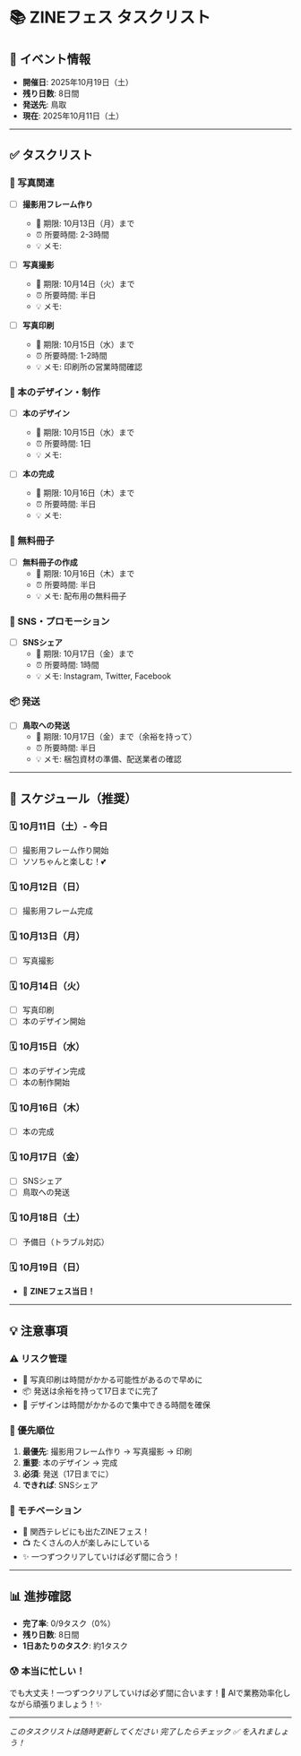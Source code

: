# 📚 ZINEフェス タスクリスト

## 📅 イベント情報
- **開催日**: 2025年10月19日（土）
- **残り日数**: 8日間
- **発送先**: 鳥取
- **現在**: 2025年10月11日（土）

---

## ✅ タスクリスト

### 📸 写真関連
- [ ] **撮影用フレーム作り** 
  - 📅 期限: 10月13日（月）まで
  - ⏰ 所要時間: 2-3時間
  - 💡 メモ: 

- [ ] **写真撮影**
  - 📅 期限: 10月14日（火）まで
  - ⏰ 所要時間: 半日
  - 💡 メモ: 

- [ ] **写真印刷**
  - 📅 期限: 10月15日（水）まで
  - ⏰ 所要時間: 1-2時間
  - 💡 メモ: 印刷所の営業時間確認

### 📖 本のデザイン・制作
- [ ] **本のデザイン**
  - 📅 期限: 10月15日（水）まで
  - ⏰ 所要時間: 1日
  - 💡 メモ: 

- [ ] **本の完成**
  - 📅 期限: 10月16日（木）まで
  - ⏰ 所要時間: 半日
  - 💡 メモ: 

### 📄 無料冊子
- [ ] **無料冊子の作成**
  - 📅 期限: 10月16日（木）まで
  - ⏰ 所要時間: 半日
  - 💡 メモ: 配布用の無料冊子 

### 📱 SNS・プロモーション
- [ ] **SNSシェア**
  - 📅 期限: 10月17日（金）まで
  - ⏰ 所要時間: 1時間
  - 💡 メモ: Instagram, Twitter, Facebook

### 📦 発送
- [ ] **鳥取への発送**
  - 📅 期限: 10月17日（金）まで（余裕を持って）
  - ⏰ 所要時間: 半日
  - 💡 メモ: 梱包資材の準備、配送業者の確認

---

## 📅 スケジュール（推奨）

### 🗓️ 10月11日（土）- 今日
- [ ] 撮影用フレーム作り開始
- [ ] ソソちゃんと楽しむ！💕

### 🗓️ 10月12日（日）
- [ ] 撮影用フレーム完成

### 🗓️ 10月13日（月）
- [ ] 写真撮影

### 🗓️ 10月14日（火）
- [ ] 写真印刷
- [ ] 本のデザイン開始

### 🗓️ 10月15日（水）
- [ ] 本のデザイン完成
- [ ] 本の制作開始

### 🗓️ 10月16日（木）
- [ ] 本の完成

### 🗓️ 10月17日（金）
- [ ] SNSシェア
- [ ] 鳥取への発送

### 🗓️ 10月18日（土）
- [ ] 予備日（トラブル対応）

### 🗓️ 10月19日（日）
- 🎉 **ZINEフェス当日！**

---

## 💡 注意事項

### ⚠️ リスク管理
- 📸 写真印刷は時間がかかる可能性があるので早めに
- 📦 発送は余裕を持って17日までに完了
- 🎨 デザインは時間がかかるので集中できる時間を確保

### 🎯 優先順位
1. **最優先**: 撮影用フレーム作り → 写真撮影 → 印刷
2. **重要**: 本のデザイン → 完成
3. **必須**: 発送（17日までに）
4. **できれば**: SNSシェア

### 💪 モチベーション
- 🎉 関西テレビにも出たZINEフェス！
- 📺 たくさんの人が楽しみにしている
- ✨ 一つずつクリアしていけば必ず間に合う！

---

## 📊 進捗確認

- **完了率**: 0/9タスク（0%）
- **残り日数**: 8日間
- **1日あたりのタスク**: 約1タスク

### 😰 本当に忙しい！
でも大丈夫！一つずつクリアしていけば必ず間に合います！💪
AIで業務効率化しながら頑張りましょう！✨

---

*このタスクリストは随時更新してください*
*完了したらチェック ✅ を入れましょう！*

